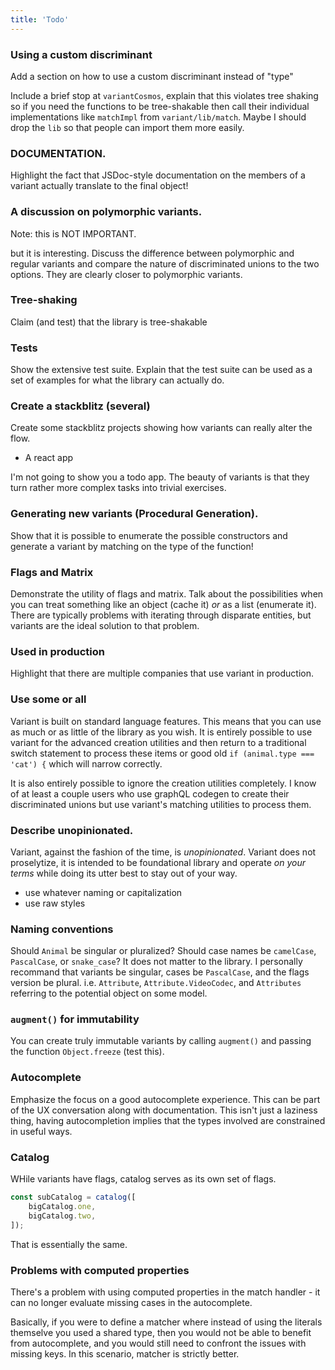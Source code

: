 ```yaml
---
title: 'Todo'
---
```

### Using a custom discriminant

Add a section on how to use a custom discriminant instead of "type"

Include a brief stop at `variantCosmos`, explain that this violates tree shaking so if you need the functions to be tree-shakable then call their individual implementations like `matchImpl` from `variant/lib/match`. Maybe I should drop the `lib` so that people can import them more easily.

### DOCUMENTATION.

Highlight the fact that JSDoc-style documentation on the members of a variant actually translate to the final object!

### A discussion on polymorphic variants.

Note: this is NOT IMPORTANT.

but it is interesting. Discuss the difference between polymorphic and regular variants and compare the nature of discriminated unions to the two options. They are clearly closer to polymorphic variants.


### Tree-shaking

Claim (and test) that the library is tree-shakable

### Tests

Show the extensive test suite. Explain that the test suite can be used as a set of examples for what the library can actually do. 

### Create a stackblitz (several)

Create some stackblitz projects showing how variants can really alter the flow.

 - A react app 

I'm not going to show you a todo app. The beauty of variants is that they turn rather more complex tasks into trivial exercises.

### Generating new variants (Procedural Generation).

Show that it is possible to enumerate the possible constructors and generate a variant by matching on the type of the function!


### Flags and Matrix

Demonstrate the utility of flags and matrix. Talk about the possibilities when you can treat something like an object (cache it) *or* as a list (enumerate it). There are typically problems with iterating through disparate entities, but variants are the ideal solution to that problem.

### Used in production

Highlight that there are multiple companies that use variant in production. 

### Use some or all

Variant is built on standard language features. This means that you can use as much or as little of the library as you wish. It is entirely possible to use variant for the advanced creation utilities and then return to a traditional switch statement to process these items or good old `if (animal.type === 'cat') {` which will narrow correctly.

It is also entirely possible to ignore the creation utilities completely. I know of at least a couple users who use graphQL codegen to create their discriminated unions but use variant's matching utilities to process them.

### Describe unopinionated.

Variant, against the fashion of the time, is *unopinionated*. Variant does not proselytize, it is intended to be foundational library and operate *on your terms* while doing its utter best to stay out of your way.

 - use whatever naming or capitalization
 - use raw styles 

### Naming conventions

Should `Animal` be singular or pluralized? Should case names be `camelCase`, `PascalCase`, or `snake_case`? It does not matter to the library. I personally recommand that variants be singular, cases be `PascalCase`, and the flags version be plural. i.e. `Attribute`, `Attribute.VideoCodec`, and `Attributes` referring to the potential object on some model.

### `augment()` for immutability

You can create truly immutable variants by calling `augment()` and passing the function `Object.freeze` (test this).

### Autocomplete

Emphasize the focus on a good autocomplete experience. This can be part of the UX conversation along with documentation. This isn't just a laziness thing, having autocompletion implies that the types involved are constrained in useful ways.


### Catalog

WHile variants have flags, catalog serves as its own set of flags.

```ts
const subCatalog = catalog([
    bigCatalog.one,
    bigCatalog.two,
]);
```

That is essentially the same.


### Problems with computed properties

There's a problem with using computed properties in the match handler - it can no longer evaluate missing cases in the autocomplete.

Basically, if you were to define a matcher where instead of using the literals themselve you used a shared type, then you would not be able to benefit from autocomplete, and you would still need to confront the issues with missing keys. In this scenario, matcher is strictly better.

